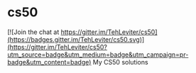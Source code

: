 # cs50

[![Join the chat at https://gitter.im/TehLeviter/cs50](https://badges.gitter.im/TehLeviter/cs50.svg)](https://gitter.im/TehLeviter/cs50?utm_source=badge&utm_medium=badge&utm_campaign=pr-badge&utm_content=badge)
My CS50 solutions
